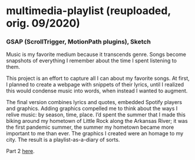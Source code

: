 # multimedia-playlist (reuploaded, orig. 09/2020)
### GSAP (ScrollTrigger, MotionPath plugins), Sketch
Music is my favorite medium because it transcends genre. Songs become snapshots of everything I remember about the time I spent listening to them.

This project is an effort to capture all I can about my favorite songs. At first, I planned to create a webpage with snippets of their lyrics, until I realized this would condense music into words, when instead I wanted to augment.

The final version combines lyrics and quotes, embedded Spotify players and graphics. Adding graphics compelled me to think about the ways I relive music: by season, time, place. I’d spent the summer that I made this biking around my hometown of Little Rock along the Arkansas River; it was the first pandemic summer, the summer my hometown became more important to me than ever. The graphics I created were an homage to my city. The result is a playlist-as-a-diary of sorts.

Part 2 [here](https://github.com/fibanneacci/multimedia-playlist-cont).

